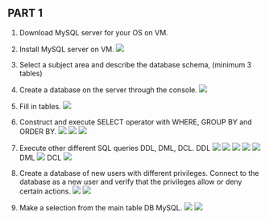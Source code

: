 ## PART 1
1. Download MySQL server for your OS on VM.
2. Install MySQL server on VM.
![](https://github.com/silver2mike/EPAM-OnlineUA-Cloud-DevOps-Fundamentals-Autumn-2022/blob/main/L1/DataBase/TASK%201/png/mysql1.png)

3. Select a subject area and describe the database schema, (minimum 3 tables)
4. Create a database on the server through the console.
![](https://github.com/silver2mike/EPAM-OnlineUA-Cloud-DevOps-Fundamentals-Autumn-2022/blob/main/L1/DataBase/TASK%201/png/mysql2.png)

5. Fill in tables.
![](https://github.com/silver2mike/EPAM-OnlineUA-Cloud-DevOps-Fundamentals-Autumn-2022/blob/main/L1/DataBase/TASK%201/png/mysql3.png)

6. Construct and execute SELECT operator with WHERE, GROUP BY and ORDER BY.
![](https://github.com/silver2mike/EPAM-OnlineUA-Cloud-DevOps-Fundamentals-Autumn-2022/blob/main/L1/DataBase/TASK%201/png/mysql4.png)
![](https://github.com/silver2mike/EPAM-OnlineUA-Cloud-DevOps-Fundamentals-Autumn-2022/blob/main/L1/DataBase/TASK%201/png/mysql5.png)
![](https://github.com/silver2mike/EPAM-OnlineUA-Cloud-DevOps-Fundamentals-Autumn-2022/blob/main/L1/DataBase/TASK%201/png/mysql6.png)

7. Execute other different SQL queries DDL, DML, DCL.
DDL
![](https://github.com/silver2mike/EPAM-OnlineUA-Cloud-DevOps-Fundamentals-Autumn-2022/blob/main/L1/DataBase/TASK%201/png/mysql%20ddl.png)
![](https://github.com/silver2mike/EPAM-OnlineUA-Cloud-DevOps-Fundamentals-Autumn-2022/blob/main/L1/DataBase/TASK%201/png/mysql%20ddl2.png)
![](https://github.com/silver2mike/EPAM-OnlineUA-Cloud-DevOps-Fundamentals-Autumn-2022/blob/main/L1/DataBase/TASK%201/png/mysql%20ddl3.png)
![](https://github.com/silver2mike/EPAM-OnlineUA-Cloud-DevOps-Fundamentals-Autumn-2022/blob/main/L1/DataBase/TASK%201/png/mysql%20ddl4.png)
![](https://github.com/silver2mike/EPAM-OnlineUA-Cloud-DevOps-Fundamentals-Autumn-2022/blob/main/L1/DataBase/TASK%201/png/mysql%20ddl5.png)
DML
![](https://github.com/silver2mike/EPAM-OnlineUA-Cloud-DevOps-Fundamentals-Autumn-2022/blob/main/L1/DataBase/TASK%201/png/mysql%20dml1.png)
DCL
![](https://github.com/silver2mike/EPAM-OnlineUA-Cloud-DevOps-Fundamentals-Autumn-2022/blob/main/L1/DataBase/TASK%201/png/mysql%20dcl.png)
8. Create a database of new users with different privileges. Connect to the 
database as a new user and verify that the privileges allow or deny certain 
actions.
![](https://github.com/silver2mike/EPAM-OnlineUA-Cloud-DevOps-Fundamentals-Autumn-2022/blob/main/L1/DataBase/TASK%201/png/db8.png)
![](https://github.com/silver2mike/EPAM-OnlineUA-Cloud-DevOps-Fundamentals-Autumn-2022/blob/main/L1/DataBase/TASK%201/png/db81.png)
9. Make a selection from the main table DB MySQL.
![](https://github.com/silver2mike/EPAM-OnlineUA-Cloud-DevOps-Fundamentals-Autumn-2022/blob/main/L1/DataBase/TASK%201/png/db9.png)
![](https://github.com/silver2mike/EPAM-OnlineUA-Cloud-DevOps-Fundamentals-Autumn-2022/blob/main/L1/DataBase/TASK%201/png/db92.png)

